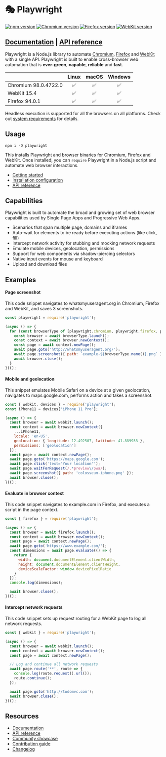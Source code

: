 # 🎭 Playwright

[![npm version](https://img.shields.io/npm/v/playwright.svg?style=flat)](https://www.npmjs.com/package/playwright) <!-- GEN:chromium-version-badge -->[![Chromium version](https://img.shields.io/badge/chromium-98.0.4722.0-blue.svg?logo=google-chrome)](https://www.chromium.org/Home)<!-- GEN:stop --> <!-- GEN:firefox-version-badge -->[![Firefox version](https://img.shields.io/badge/firefox-94.0.1-blue.svg?logo=mozilla-firefox)](https://www.mozilla.org/en-US/firefox/new/)<!-- GEN:stop --> <!-- GEN:webkit-version-badge -->[![WebKit version](https://img.shields.io/badge/webkit-15.4-blue.svg?logo=safari)](https://webkit.org/)<!-- GEN:stop -->

## [Documentation](https://playwright.dev) | [API reference](https://playwright.dev/docs/api/class-playwright/)

Playwright is a Node.js library to automate [Chromium](https://www.chromium.org/Home), [Firefox](https://www.mozilla.org/en-US/firefox/new/) and [WebKit](https://webkit.org/) with a single API. Playwright is built to enable cross-browser web automation that is **ever-green**, **capable**, **reliable** and **fast**.

|          | Linux | macOS | Windows |
|   :---   | :---: | :---: | :---:   |
| Chromium <!-- GEN:chromium-version -->98.0.4722.0<!-- GEN:stop --> | :white_check_mark: | :white_check_mark: | :white_check_mark: |
| WebKit <!-- GEN:webkit-version -->15.4<!-- GEN:stop --> | :white_check_mark: | :white_check_mark: | :white_check_mark: |
| Firefox <!-- GEN:firefox-version -->94.0.1<!-- GEN:stop --> | :white_check_mark: | :white_check_mark: | :white_check_mark: |

Headless execution is supported for all the browsers on all platforms. Check out [system requirements](https://playwright.dev/docs/intro/#system-requirements) for details.

## Usage

```
npm i -D playwright
```

This installs Playwright and browser binaries for Chromium, Firefox and WebKit. Once installed, you can `require` Playwright in a Node.js script and automate web browser interactions.

* [Getting started](https://playwright.dev/docs/intro)
* [Installation configuration](https://playwright.dev/docs/installation)
* [API reference](https://playwright.dev/docs/api/class-playwright)

## Capabilities

Playwright is built to automate the broad and growing set of web browser capabilities used by Single Page Apps and Progressive Web Apps.

* Scenarios that span multiple page, domains and iframes
* Auto-wait for elements to be ready before executing actions (like click, fill)
* Intercept network activity for stubbing and mocking network requests
* Emulate mobile devices, geolocation, permissions
* Support for web components via shadow-piercing selectors
* Native input events for mouse and keyboard
* Upload and download files

## Examples

#### Page screenshot

This code snippet navigates to whatsmyuseragent.org in Chromium, Firefox and WebKit, and saves 3 screenshots.

```js
const playwright = require('playwright');

(async () => {
  for (const browserType of [playwright.chromium, playwright.firefox, playwright.webkit]) {
    const browser = await browserType.launch();
    const context = await browser.newContext();
    const page = await context.newPage();
    await page.goto('http://whatsmyuseragent.org/');
    await page.screenshot({ path: `example-${browserType.name()}.png` });
    await browser.close();
  }
})();
```

#### Mobile and geolocation

This snippet emulates Mobile Safari on a device at a given geolocation, navigates to maps.google.com, performs action and takes a screenshot.

```js
const { webkit, devices } = require('playwright');
const iPhone11 = devices['iPhone 11 Pro'];

(async () => {
  const browser = await webkit.launch();
  const context = await browser.newContext({
    ...iPhone11,
    locale: 'en-US',
    geolocation: { longitude: 12.492507, latitude: 41.889938 },
    permissions: ['geolocation']
  });
  const page = await context.newPage();
  await page.goto('https://maps.google.com');
  await page.click('text="Your location"');
  await page.waitForRequest(/.*preview\/pwa/);
  await page.screenshot({ path: 'colosseum-iphone.png' });
  await browser.close();
})();
```

#### Evaluate in browser context

This code snippet navigates to example.com in Firefox, and executes a script in the page context.

```js
const { firefox } = require('playwright');

(async () => {
  const browser = await firefox.launch();
  const context = await browser.newContext();
  const page = await context.newPage();
  await page.goto('https://www.example.com/');
  const dimensions = await page.evaluate(() => {
    return {
      width: document.documentElement.clientWidth,
      height: document.documentElement.clientHeight,
      deviceScaleFactor: window.devicePixelRatio
    }
  });
  console.log(dimensions);

  await browser.close();
})();
```

#### Intercept network requests

This code snippet sets up request routing for a WebKit page to log all network requests.

```js
const { webkit } = require('playwright');

(async () => {
  const browser = await webkit.launch();
  const context = await browser.newContext();
  const page = await context.newPage();

  // Log and continue all network requests
  await page.route('**', route => {
    console.log(route.request().url());
    route.continue();
  });

  await page.goto('http://todomvc.com');
  await browser.close();
})();
```

## Resources

* [Documentation](https://playwright.dev/docs/intro/)
* [API reference](https://playwright.dev/docs/api/class-playwright/)
* [Community showcase](https://playwright.dev/docs/showcase/)
* [Contribution guide](CONTRIBUTING.md)
* [Changelog](https://github.com/microsoft/playwright/releases)
